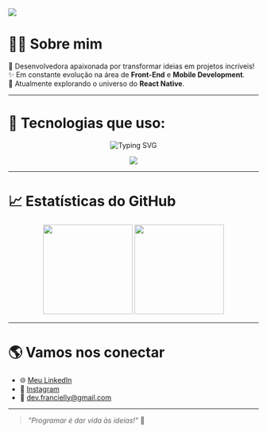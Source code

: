 <img src="https://capsule-render.vercel.app/api?type=waving&color=FF61C7&height=200&section=header&text=Olá,%20eu%20sou%20a%20Francielly!&fontSize=40&fontColor=ffffff&animation=twinkling" />

# 🙋‍♀️ Sobre mim

🎯 Desenvolvedora apaixonada por transformar ideias em projetos incríveis!  
✨ Em constante evolução na área de **Front-End** e **Mobile Development**.  
🌱 Atualmente explorando o universo do **React Native**.

---

# 🚀 Tecnologias que uso:
<p align="center">
  <img src="https://readme-typing-svg.demolab.com?font=Fira+Code&pause=1000&center=true&vCenter=true&width=435&lines=HTML5+%26+CSS3;JavaScript+Lover;React+Native+Explorer;Tech+Enthusiast" alt="Typing SVG" />
</p>

<div align="center">
  <img src="https://skillicons.dev/icons?i=html,css,js,react,figma,vscode" />
</div>

---

# 📈 Estatísticas do GitHub
<div align="center">
  <img height="180em" src="https://github-readme-stats.vercel.app/api?username=DevFrancielly&show_icons=true&theme=gruvbox"/>
  <img height="180em" src="https://github-readme-stats.vercel.app/api/top-langs/?username=DevFrancielly&layout=compact&langs_count=7&theme=gruvbox"/>
</div>

---

# 🌎 Vamos nos conectar
- 🌐 [Meu LinkedIn](https://www.linkedin.com/in/francielly-silva-316a201a1/)
- 📸 [Instagram](https://www.instagram.com/http.llyxx/)
- 📧 dev.francielly@gmail.com

---
> *"Programar é dar vida às ideias!"* 🚀
